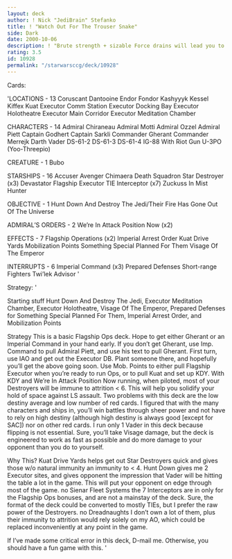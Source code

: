 ```yaml
---
layout: deck
author: ! Nick "JediBrain" Stefanko
title: ! "Watch Out For The Trouser Snake"
side: Dark
date: 2000-10-06
description: ! "Brute strength + sizable Force drains will lead you to victory (hopefully)"
rating: 3.5
id: 10928
permalink: "/starwarsccg/deck/10928"
---
```

Cards: 

'LOCATIONS - 13
Coruscant
Dantooine
Endor
Fondor
Kashyyyk
Kessel
Kiffex
Kuat
Executor Comm Station
Executor Docking Bay
Executor Holotheatre
Executor Main Corridor
Executor Meditation Chamber

CHARACTERS - 14
Admiral Chiraneau
Admiral Motti
Admiral Ozzel
Admiral Piett
Captain Godhert
Captain Sarkli
Commander Gherant
Commander Merrejk
Darth Vader
DS-61-2
DS-61-3
DS-61-4
IG-88 With Riot Gun
U-3PO (Yoo-Threepio)

CREATURE - 1
Bubo

STARSHIPS - 16
Accuser
Avenger
Chimaera
Death Squadron Star Destroyer (x3)
Devastator
Flagship Executor
TIE Interceptor (x7)
Zuckuss In Mist Hunter

OBJECTIVE - 1
Hunt Down And Destroy The Jedi/Their Fire Has Gone Out Of The Universe

ADMIRAL’S ORDERS - 2
We’re In Attack Position Now (x2)

EFFECTS - 7
Flagship Operations (x2)
Imperial Arrest Order
Kuat Drive Yards
Mobilization Points
Something Special Planned For Them
Visage Of The Emperor

INTERRUPTS - 6
Imperial Command (x3)
Prepared Defenses
Short-range Fighters
Twi’lek Advisor '

Strategy: '

Starting stuff
Hunt Down And Destroy The Jedi, Executor Meditation Chamber, Executor Holotheatre, Visage Of The Emperor, Prepared Defenses for Something Special Planned For Them, Imperial Arrest Order, and Mobilization Points

Strategy
This is a basic Flagship Ops deck.  Hope to get either Gherant or an Imperial Command in your hand early.  If you don’t get Gherant, use Imp. Command to pull Admiral Piett, and use his text to pull Gherant.
First turn, use IAO and get out the Executor DB.  Plant someone there, and hopefully you’ll get the above going soon.  Use Mob. Points to either pull Flagship Executor when you’re ready to run Ops, or to pull Kuat and set up KDY.
With KDY and We’re In Attack Position Now running, when piloted, most of your Destroyers will be immune to attrition < 6.  This will help you solidify your hold of space against LS assault.
Two problems with this deck are the low destiny average and low number of red cards.  I figured that with the many characters and ships in, you’ll win battles through sheer power and not have to rely on high destiny (although high destiny is always good [except for SAC]) nor on other red cards.
I run only 1 Vader in this deck because flipping is not essential.  Sure, you’ll take Visage damage, but the deck is engineered to work as fast as possible and do more damage to your opponent than you do to yourself.

Why This?
Kuat Drive Yards helps get out Star Destroyers quick and gives those w/o natural immunity an immunity to < 4.
Hunt Down gives me 2 Executor sites, and gives opponent the impression that Vader will be hitting the table a lot in the game.  This will put your opponent on edge through most of the game.
no Sienar Fleet Systems the 7 Interceptors are in only for the Flagship Ops bonuses, and are not a mainstay of the deck.  Sure, the format of the deck could be converted to mostly TIEs, but I prefer the raw power of the Destroyers.
no Dreadnaughts I don’t own a lot of them, plus their immunity to attrition would rely solely on my AO, which could be replaced inconveniently at any point in the game.

If I’ve made some critical error in this deck, D-mail me.	Otherwise, you should have a fun game with this. '
